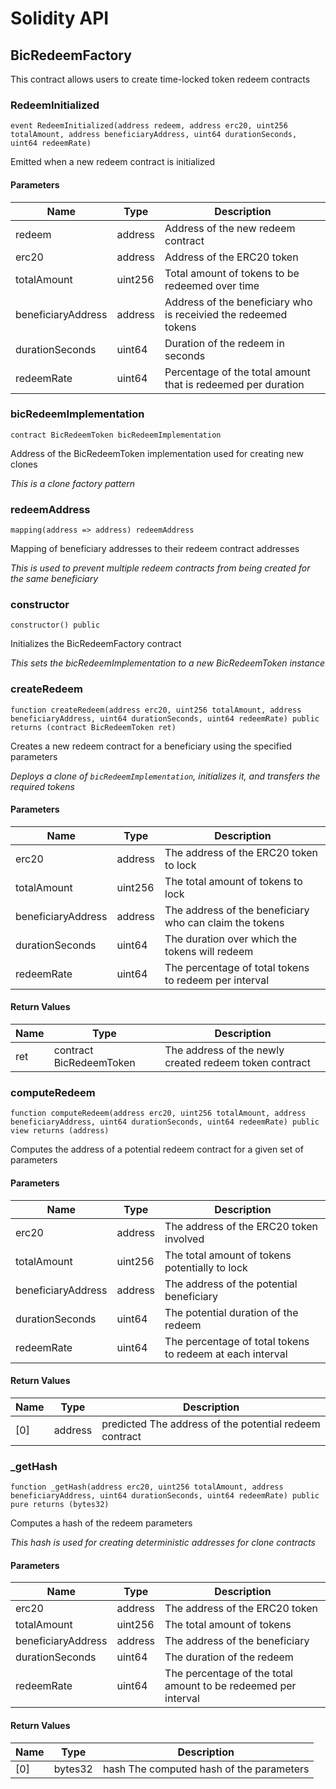 # Solidity API

## BicRedeemFactory

This contract allows users to create time-locked token redeem contracts

### RedeemInitialized

```solidity
event RedeemInitialized(address redeem, address erc20, uint256 totalAmount, address beneficiaryAddress, uint64 durationSeconds, uint64 redeemRate)
```

Emitted when a new redeem contract is initialized

#### Parameters

| Name | Type | Description |
| ---- | ---- | ----------- |
| redeem | address | Address of the new redeem contract |
| erc20 | address | Address of the ERC20 token |
| totalAmount | uint256 | Total amount of tokens to be redeemed over time |
| beneficiaryAddress | address | Address of the beneficiary who is receivied the redeemed tokens |
| durationSeconds | uint64 | Duration of the redeem in seconds |
| redeemRate | uint64 | Percentage of the total amount that is redeemed per duration |

### bicRedeemImplementation

```solidity
contract BicRedeemToken bicRedeemImplementation
```

Address of the BicRedeemToken implementation used for creating new clones

_This is a clone factory pattern_

### redeemAddress

```solidity
mapping(address => address) redeemAddress
```

Mapping of beneficiary addresses to their redeem contract addresses

_This is used to prevent multiple redeem contracts from being created for the same beneficiary_

### constructor

```solidity
constructor() public
```

Initializes the BicRedeemFactory contract

_This sets the bicRedeemImplementation to a new BicRedeemToken instance_

### createRedeem

```solidity
function createRedeem(address erc20, uint256 totalAmount, address beneficiaryAddress, uint64 durationSeconds, uint64 redeemRate) public returns (contract BicRedeemToken ret)
```

Creates a new redeem contract for a beneficiary using the specified parameters

_Deploys a clone of `bicRedeemImplementation`, initializes it, and transfers the required tokens_

#### Parameters

| Name | Type | Description |
| ---- | ---- | ----------- |
| erc20 | address | The address of the ERC20 token to lock |
| totalAmount | uint256 | The total amount of tokens to lock |
| beneficiaryAddress | address | The address of the beneficiary who can claim the tokens |
| durationSeconds | uint64 | The duration over which the tokens will redeem |
| redeemRate | uint64 | The percentage of total tokens to redeem per interval |

#### Return Values

| Name | Type | Description |
| ---- | ---- | ----------- |
| ret | contract BicRedeemToken | The address of the newly created redeem token contract |

### computeRedeem

```solidity
function computeRedeem(address erc20, uint256 totalAmount, address beneficiaryAddress, uint64 durationSeconds, uint64 redeemRate) public view returns (address)
```

Computes the address of a potential redeem contract for a given set of parameters

#### Parameters

| Name | Type | Description |
| ---- | ---- | ----------- |
| erc20 | address | The address of the ERC20 token involved |
| totalAmount | uint256 | The total amount of tokens potentially to lock |
| beneficiaryAddress | address | The address of the potential beneficiary |
| durationSeconds | uint64 | The potential duration of the redeem |
| redeemRate | uint64 | The percentage of total tokens to redeem at each interval |

#### Return Values

| Name | Type | Description |
| ---- | ---- | ----------- |
| [0] | address | predicted The address of the potential redeem contract |

### _getHash

```solidity
function _getHash(address erc20, uint256 totalAmount, address beneficiaryAddress, uint64 durationSeconds, uint64 redeemRate) public pure returns (bytes32)
```

Computes a hash of the redeem parameters

_This hash is used for creating deterministic addresses for clone contracts_

#### Parameters

| Name | Type | Description |
| ---- | ---- | ----------- |
| erc20 | address | The address of the ERC20 token |
| totalAmount | uint256 | The total amount of tokens |
| beneficiaryAddress | address | The address of the beneficiary |
| durationSeconds | uint64 | The duration of the redeem |
| redeemRate | uint64 | The percentage of the total amount to be redeemed per interval |

#### Return Values

| Name | Type | Description |
| ---- | ---- | ----------- |
| [0] | bytes32 | hash The computed hash of the parameters |

